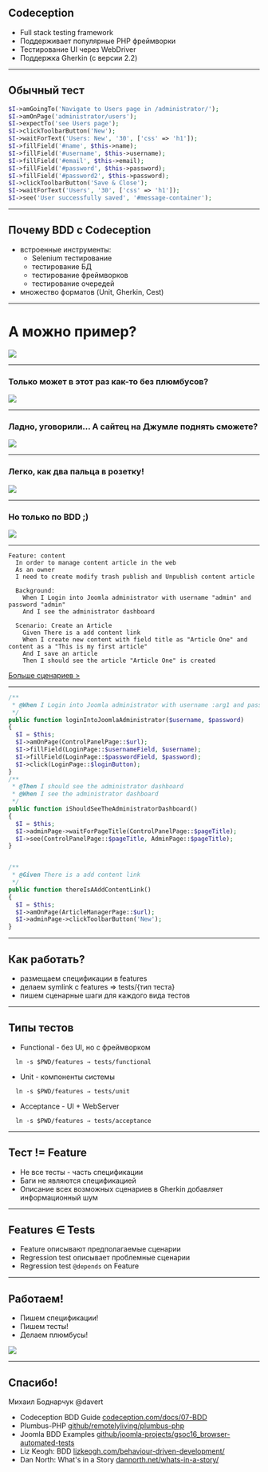 ## Codeception

* Full stack testing framework
* Поддерживает популярные PHP фреймворки
* Тестирование UI через WebDriver
* Поддержка Gherkin (с версии 2.2)

---

## Обычный тест

```php
$I->amGoingTo('Navigate to Users page in /administrator/');
$I->amOnPage('administrator/users');
$I->expectTo('see Users page');
$I->clickToolbarButton('New');
$I->waitForText('Users: New', '30', ['css' => 'h1']);
$I->fillField('#name', $this->name);
$I->fillField('#username', $this->username);
$I->fillField('#email', $this->email);
$I->fillField('#password', $this->password);
$I->fillField('#password2', $this->password);
$I->clickToolbarButton('Save & Close');
$I->waitForText('Users', '30', ['css' => 'h1']);
$I->see('User successfully saved', '#message-container');
```

---

## Почему BDD с Codeception

* встроенные инструменты:
  * Selenium тестирование
  * тестирование БД
  * тестирование фреймворков
  * тестирование очередей
* множество форматов (Unit, Gherkin, Cest)

---

# А можно пример?

![](resources/whowe.jpg)

---

### Только может в этот раз как-то без плюмбусов?

![](resources/whowe.jpg)

---

### Ладно, уговорили... А сайтец на Джумле поднять сможете?

![](resources/client.jpg)

---

### Легко, как два пальца в розетку!

![](resources/whowe.jpg)

---

### Но только по BDD ;)

![](resources/client.jpg)

---

```gherkin
Feature: content
  In order to manage content article in the web
  As an owner
  I need to create modify trash publish and Unpublish content article

  Background:
    When I Login into Joomla administrator with username "admin" and password "admin"
    And I see the administrator dashboard

  Scenario: Create an Article
    Given There is a add content link
    When I create new content with field title as "Article One" and content as a "This is my first article"
    And I save an article
    Then I should see the article "Article One" is created    
```

[Больше сценариев >](https://github.com/joomla-projects/gsoc16_browser-automated-tests/blob/staging/tests/codeception/acceptance4/administratorlogin.feature)

---

```php
/**
 * @When I Login into Joomla administrator with username :arg1 and password :arg2
 */
public function loginIntoJoomlaAdministrator($username, $password)
{
  $I = $this;
  $I->amOnPage(ControlPanelPage::$url);
  $I->fillField(LoginPage::$usernameField, $username);
  $I->fillField(LoginPage::$passwordField, $password);
  $I->click(LoginPage::$loginButton);
}
/**
 * @Then I should see the administrator dashboard
 * @When I see the administrator dashboard
 */
public function iShouldSeeTheAdministratorDashboard()
{
  $I = $this;
  $I->adminPage->waitForPageTitle(ControlPanelPage::$pageTitle);
  $I->see(ControlPanelPage::$pageTitle, AdminPage::$pageTitle);
}


/**
 * @Given There is a add content link
 */
public function thereIsAAddContentLink()
{
  $I = $this;
  $I->amOnPage(ArticleManagerPage::$url);
  $I->adminPage->clickToolbarButton('New');
}  

```

---

## Как работать?

* размещаем спецификации в features
* делаем symlink с features ⇒ tests/{тип теста}
* пишем сценарные шаги для каждого вида тестов

---

## Типы тестов

* Functional - без UI, но с фреймворком
```
  ln -s $PWD/features ⇒ tests/functional
```
* Unit - компоненты системы
```
  ln -s $PWD/features ⇒ tests/unit
```

* Acceptance - UI + WebServer 
```
  ln -s $PWD/features ⇒ tests/acceptance
```

---

## Тест != Feature

* Не все тесты - часть спецификации
* Баги не являются спецификацией
* Описание всех возможных сценариев в Gherkin добавляет информационный шум

---

## Features ∈ Tests

* Feature описывают предполагаемые сценарии
* Regression test описывает проблемные сценарии
* Regression test `@depends` on Feature

---


## Работаем!

* Пишем спецификации!
* Пишем тесты!
* Делаем плюмбусы!

![](resources/happy.jpg)

---

## Спасибо!

Михаил Боднарчук @davert

* Codeception BDD Guide [codeception.com/docs/07-BDD](http://codeception.com/docs/07-BDD)
* Plumbus-PHP [github/remotelyliving/plumbus-php](https://github.com/remotelyliving/plumbus-php)
* Joomla BDD Examples [github/joomla-projects/gsoc16_browser-automated-tests](https://github.com/joomla-projects/gsoc16_browser-automated-tests/tree/staging/tests/codeception)
* Liz Keogh: BDD [lizkeogh.com/behaviour-driven-development/](https://lizkeogh.com/behaviour-driven-development/)
* Dan North: What's in a Story [dannorth.net/whats-in-a-story/](https://dannorth.net/whats-in-a-story/)